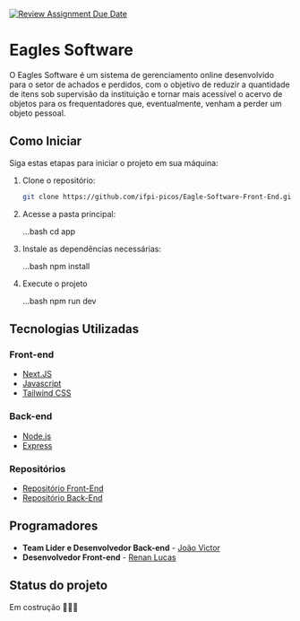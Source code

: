 [![Review Assignment Due Date](https://classroom.github.com/assets/deadline-readme-button-24ddc0f5d75046c5622901739e7c5dd533143b0c8e959d652212380cedb1ea36.svg)](https://classroom.github.com/a/U2l29CBO)

# Eagles Software

O Eagles Software é um sistema de gerenciamento online desenvolvido para o setor de achados e perdidos, com o objetivo de reduzir a quantidade de itens sob supervisão da instituição e tornar mais acessível o acervo de objetos para os frequentadores que, eventualmente, venham a perder um objeto pessoal.

## Como Iniciar

Siga estas etapas para iniciar o projeto em sua máquina:

1. Clone o repositório:

   ```bash
   git clone https://github.com/ifpi-picos/Eagle-Software-Front-End.git

2. Acesse a pasta principal:

    ...bash
    cd app

3. Instale as dependências necessárias:

    ...bash
    npm install 

4. Execute o projeto

    ...bash
    npm run dev

## Tecnologias Utilizadas

### Front-end

- [Next.JS](https://nextjs.org/docs)
- [Javascript](https://developer.mozilla.org/pt-BR/docs/Web/JavaScript)
- [Tailwind CSS]()

### Back-end

- [Node.js](https://nodejs.org/en)
- [Express](https://expressjs.com/pt-br/)

### Repositórios

- [Repositório Front-End](https://github.com/ifpi-picos/Eagle-Software-Front-End.git)
- [Repositório Back-End](https://github.com/ifpi-picos/projeto-web-full-stack-eagles-software.git)

## Programadores

- <b>Team Lider e Desenvolvedor Back-end</b> - [João Victor](https://github.com/JoaoVictor-dev1)
- <b>Desenvolvedor Front-end</b> - [Renan Lucas](https://github.com/Renanlucass)

## Status do projeto

Em costrução 👷‍♂️🚧
